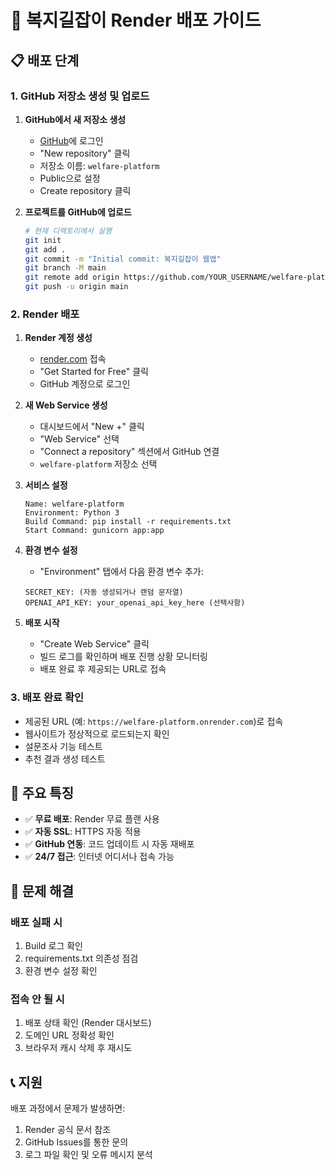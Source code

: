 # 🚀 복지길잡이 Render 배포 가이드

## 📋 배포 단계

### 1. GitHub 저장소 생성 및 업로드

1. **GitHub에서 새 저장소 생성**
   - [GitHub](https://github.com)에 로그인
   - "New repository" 클릭
   - 저장소 이름: `welfare-platform`
   - Public으로 설정
   - Create repository 클릭

2. **프로젝트를 GitHub에 업로드**
   ```bash
   # 현재 디렉토리에서 실행
   git init
   git add .
   git commit -m "Initial commit: 복지길잡이 웹앱"
   git branch -M main
   git remote add origin https://github.com/YOUR_USERNAME/welfare-platform.git
   git push -u origin main
   ```

### 2. Render 배포

1. **Render 계정 생성**
   - [render.com](https://render.com) 접속
   - "Get Started for Free" 클릭
   - GitHub 계정으로 로그인

2. **새 Web Service 생성**
   - 대시보드에서 "New +" 클릭
   - "Web Service" 선택
   - "Connect a repository" 섹션에서 GitHub 연결
   - `welfare-platform` 저장소 선택

3. **서비스 설정**
   ```
   Name: welfare-platform
   Environment: Python 3
   Build Command: pip install -r requirements.txt
   Start Command: gunicorn app:app
   ```

4. **환경 변수 설정**
   - "Environment" 탭에서 다음 환경 변수 추가:
   ```
   SECRET_KEY: (자동 생성되거나 랜덤 문자열)
   OPENAI_API_KEY: your_openai_api_key_here (선택사항)
   ```

5. **배포 시작**
   - "Create Web Service" 클릭
   - 빌드 로그를 확인하며 배포 진행 상황 모니터링
   - 배포 완료 후 제공되는 URL로 접속

### 3. 배포 완료 확인

- 제공된 URL (예: `https://welfare-platform.onrender.com`)로 접속
- 웹사이트가 정상적으로 로드되는지 확인
- 설문조사 기능 테스트
- 추천 결과 생성 테스트

## 📝 주요 특징

- ✅ **무료 배포**: Render 무료 플랜 사용
- ✅ **자동 SSL**: HTTPS 자동 적용
- ✅ **GitHub 연동**: 코드 업데이트 시 자동 재배포
- ✅ **24/7 접근**: 인터넷 어디서나 접속 가능

## 🔧 문제 해결

### 배포 실패 시
1. Build 로그 확인
2. requirements.txt 의존성 점검
3. 환경 변수 설정 확인

### 접속 안 될 시
1. 배포 상태 확인 (Render 대시보드)
2. 도메인 URL 정확성 확인
3. 브라우저 캐시 삭제 후 재시도

## 📞 지원

배포 과정에서 문제가 발생하면:
1. Render 공식 문서 참조
2. GitHub Issues를 통한 문의
3. 로그 파일 확인 및 오류 메시지 분석 